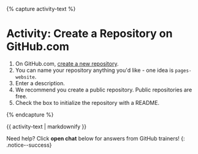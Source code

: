 {% capture activity-text %}
# Activity: Create a Repository on GitHub.com

1. On GitHub.com, [create a new repository](https://github.com/new).
1. You can name your repository anything you'd like - one idea is `pages-website`.
1. Enter a description.
1. We recommend you create a public repository. Public repositories are free.
1. Check the box to initialize the repository with a README.

{% endcapture %}

<div class="notice--warning">
{{ activity-text | markdownify }}
</div>

Need help? Click **open chat** below for answers from GitHub trainers!
{: .notice--success}
